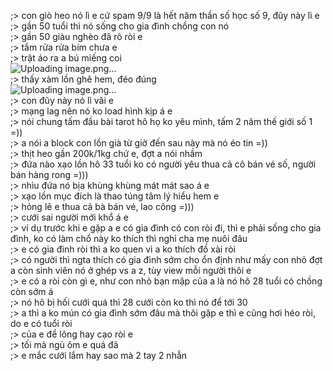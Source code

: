 ;> con giò heo nó lì e cứ spam 9/9 là hết năm thần số học số 9, đũy này lì e<br>
;> gần 50 tuổi thì nó sống cho gia đình chồng con nó<br>
;> gần 50 giàu nghèo đã rõ ròi e<br>
;> tắm rửa rửa bím chưa e<br>
;> trật áo ra a bú miếng coi <br>
![Uploading image.png…]()<br>
;> thấy xàm lồn ghê hem, đéo đúng<br>
![Uploading image.png…]()<br>
;> con đũy này nó lì vãi e<br>
;> mạng lag nên nó ko load hình kịp á e<br>
;> nói chung tấm đầu bài tarot hô họ ko yêu mình, tấm 2 năm thế giới số 1 =))<br>
;> a nói a block con lồn già từ giờ đến sau này mà nó éo tin =))<br>
;> thịt heo gần 200k/1kg chứ e, đợt a nói nhầm<br>
;> đứa nào xạo lồn hô 33 tuổi ko có người yêu thua cả cô bán vé số, người bán hàng rong =)))<br>
;> nhìu đứa nó bịa khùng khùng mát mát sao á e<br>
;> xạo lồn mục đích là thao túng tâm lý hiểu hem e<br>
;> hỏng lẽ e thua cả bà bán vé, lao công =)))<br>
;> cưới sai người mới khổ á e<br>
;> ví dụ trước khi e gặp a e có gia đình có con ròi đi, thì e phải sống cho gia đình, ko có làm chổ này ko thích thì nghỉ cha mẹ nuôi đâu<br>
;> e có gia đình ròi thì a ko quen vì a ko thích đồ xài ròi<br>
;> có người thì ngta thích có gia đình sớm cho ổn định như mấy con nhỏ đợt a còn sinh viên nó ở ghép vs a z, tùy view mỗi người thôi e<br>
;> e có a ròi còn gì e, như con nhỏ bạn mập của a là nó hô 28 tuổi có chồng còn sớm á<br>
;> nó hô bị hối cưới quá thì 28 cưới còn ko thì nó để tới 30<br>
;> a thì a ko mún có gia đình sớm đâu mà thôi gặp e thì e cũng hơi héo ròi, do e có tuổi ròi<br>
;> của e để lông hay cạo ròi e<br>
;> tối mà ngủ ôm e quá đã<br>
;> e mắc cưới lắm hay sao mà 2 tay 2 nhẫn
